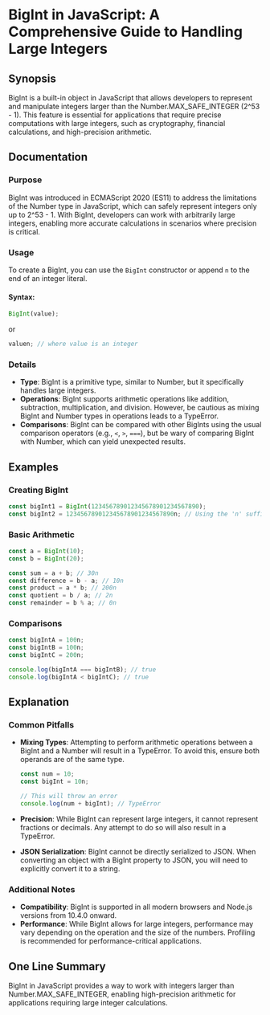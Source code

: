 <!--
Meta Description: # BigInt in JavaScript: A Comprehensive Guide to Handling Large Integers ## Synopsis BigInt is a built-in object in JavaScript that allows developers ...
Meta Keywords: bigint, const, javascript, integers, large
-->

# BigInt in JavaScript: A Comprehensive Guide to Handling Large Integers

## Synopsis
BigInt is a built-in object in JavaScript that allows developers to represent and manipulate integers larger than the Number.MAX_SAFE_INTEGER (2^53 - 1). This feature is essential for applications that require precise computations with large integers, such as cryptography, financial calculations, and high-precision arithmetic.

## Documentation
### Purpose
BigInt was introduced in ECMAScript 2020 (ES11) to address the limitations of the Number type in JavaScript, which can safely represent integers only up to 2^53 - 1. With BigInt, developers can work with arbitrarily large integers, enabling more accurate calculations in scenarios where precision is critical.

### Usage
To create a BigInt, you can use the `BigInt` constructor or append `n` to the end of an integer literal. 

#### Syntax:
```javascript
BigInt(value);
```
or 
```javascript
valuen; // where value is an integer
```

### Details
- **Type**: BigInt is a primitive type, similar to Number, but it specifically handles large integers.
- **Operations**: BigInt supports arithmetic operations like addition, subtraction, multiplication, and division. However, be cautious as mixing BigInt and Number types in operations leads to a TypeError.
- **Comparisons**: BigInt can be compared with other BigInts using the usual comparison operators (e.g., `<`, `>`, `===`), but be wary of comparing BigInt with Number, which can yield unexpected results.

## Examples
### Creating BigInt
```javascript
const bigInt1 = BigInt(123456789012345678901234567890);
const bigInt2 = 123456789012345678901234567890n; // Using the 'n' suffix
```

### Basic Arithmetic
```javascript
const a = BigInt(10);
const b = BigInt(20);

const sum = a + b; // 30n
const difference = b - a; // 10n
const product = a * b; // 200n
const quotient = b / a; // 2n
const remainder = b % a; // 0n
```

### Comparisons
```javascript
const bigIntA = 100n;
const bigIntB = 100n;
const bigIntC = 200n;

console.log(bigIntA === bigIntB); // true
console.log(bigIntA < bigIntC); // true
```

## Explanation
### Common Pitfalls
- **Mixing Types**: Attempting to perform arithmetic operations between a BigInt and a Number will result in a TypeError. To avoid this, ensure both operands are of the same type.
  
  ```javascript
  const num = 10;
  const bigInt = 10n;

  // This will throw an error
  console.log(num + bigInt); // TypeError
  ```

- **Precision**: While BigInt can represent large integers, it cannot represent fractions or decimals. Any attempt to do so will also result in a TypeError.

- **JSON Serialization**: BigInt cannot be directly serialized to JSON. When converting an object with a BigInt property to JSON, you will need to explicitly convert it to a string.

### Additional Notes
- **Compatibility**: BigInt is supported in all modern browsers and Node.js versions from 10.4.0 onward.
- **Performance**: While BigInt allows for large integers, performance may vary depending on the operation and the size of the numbers. Profiling is recommended for performance-critical applications.

## One Line Summary
BigInt in JavaScript provides a way to work with integers larger than Number.MAX_SAFE_INTEGER, enabling high-precision arithmetic for applications requiring large integer calculations.